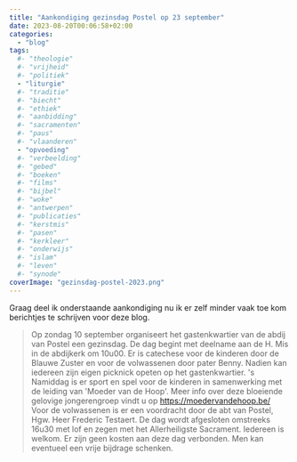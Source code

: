 ```yaml
---
title: "Aankondiging gezinsdag Postel op 23 september"
date: 2023-08-20T00:06:58+02:00
categories: 
  - "blog"
tags:
  #- "theologie"
  #- "vrijheid"
  #- "politiek"
  - "liturgie"
  #- "traditie"
  #- "biecht"
  #- "ethiek"
  #- "aanbidding"
  #- "sacramenten"
  #- "paus"
  #- "vlaanderen"
  - "opvoeding"
  #- "verbeelding"
  #- "gebed"
  #- "boeken"
  #- "films"
  #- "bijbel"
  #- "woke"
  #- "antwerpen"
  #- "publicaties"
  #- "kerstmis"
  #- "pasen"
  #- "kerkleer"
  #- "onderwijs"
  #- "islam"
  #- "leven"
  #- "synode"
coverImage: "gezinsdag-postel-2023.png"
---
```


Graag deel ik onderstaande aankondiging nu ik er zelf minder vaak toe kom berichtjes te schrijven voor deze blog.

> Op zondag 10 september organiseert het gastenkwartier van de abdij van Postel een gezinsdag.
De dag begint met deelname aan de H. Mis in de abdijkerk om 10u00.
Er is catechese voor de kinderen door de Blauwe Zuster en voor de volwassenen door pater Benny.
Nadien kan iedereen zijn eigen picknick opeten op het gastenkwartier.
's Namiddag is er sport en spel voor de kinderen in samenwerking met de leiding van 'Moeder van de Hoop'. Meer info over deze bloeiende gelovige jongerengroep vindt u op https://moedervandehoop.be/
Voor de volwassenen is er een voordracht door de abt van Postel, Hgw. Heer Frederic Testaert.
De dag wordt afgesloten omstreeks 16u30 met lof en zegen met het Allerheiligste Sacrament.
Iedereen is welkom. Er zijn geen kosten aan deze dag verbonden. Men kan eventueel een vrije bijdrage schenken.

